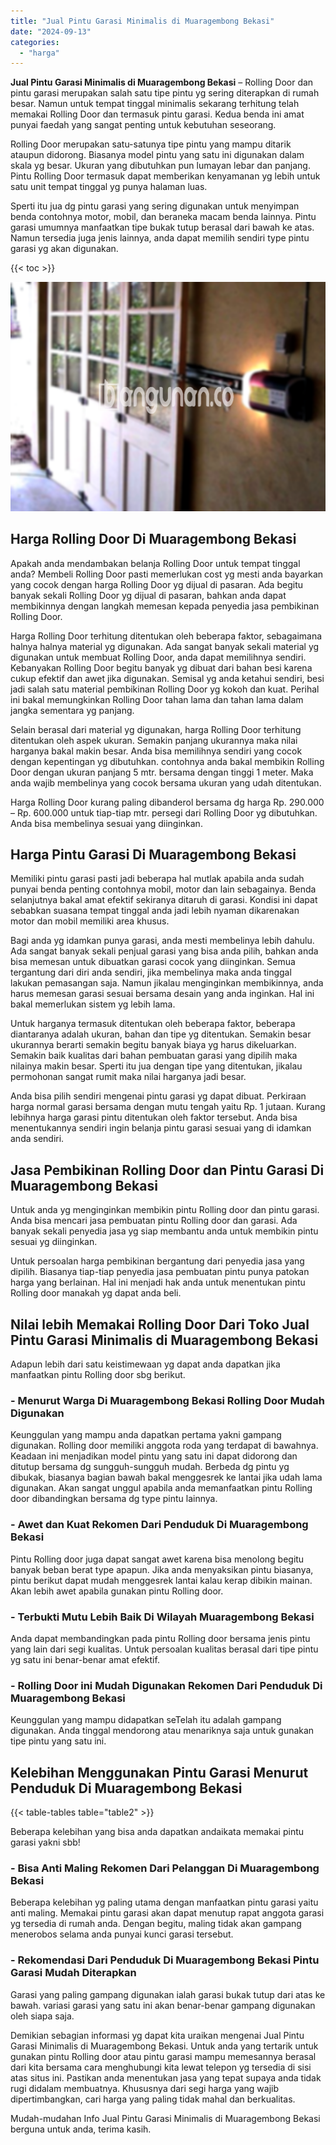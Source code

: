```yaml
---
title: "Jual Pintu Garasi Minimalis di Muaragembong Bekasi"
date: "2024-09-13"
categories: 
  - "harga"
---
```


**Jual Pintu Garasi Minimalis di Muaragembong Bekasi** – Rolling Door dan pintu garasi merupakan salah satu tipe pintu yg sering diterapkan di rumah besar. Namun untuk tempat tinggal minimalis sekarang terhitung telah memakai Rolling Door dan termasuk pintu garasi. Kedua benda ini amat punyai faedah yang sangat penting untuk kebutuhan seseorang.

Rolling Door merupakan satu-satunya tipe pintu yang mampu ditarik ataupun didorong. Biasanya model pintu yang satu ini digunakan dalam skala yg besar. Ukuran yang dibutuhkan pun lumayan lebar dan panjang. Pintu Rolling Door termasuk dapat memberikan kenyamanan yg lebih untuk satu unit tempat tinggal yg punya halaman luas.

Sperti itu jua dg pintu garasi yang sering digunakan untuk menyimpan benda contohnya motor, mobil, dan beraneka macam benda lainnya. Pintu garasi umumnya manfaatkan tipe bukak tutup berasal dari bawah ke atas. Namun tersedia juga jenis lainnya, anda dapat memilih sendiri type pintu garasi yg akan digunakan.

{{< toc >}}

![Jual Pintu Garasi Minimalis di Muaragembong Bekasi](/images/pintu-garasi-04.png)

## Harga Rolling Door Di Muaragembong Bekasi

Apakah anda mendambakan belanja Rolling Door untuk tempat tinggal anda? Membeli Rolling Door pasti memerlukan cost yg mesti anda bayarkan yang cocok dengan harga Rolling Door yg dijual di pasaran. Ada begitu banyak sekali Rolling Door yg dijual di pasaran, bahkan anda dapat membikinnya dengan langkah memesan kepada penyedia jasa pembikinan Rolling Door.

Harga Rolling Door terhitung ditentukan oleh beberapa faktor, sebagaimana halnya halnya material yg digunakan. Ada sangat banyak sekali material yg digunakan untuk membuat Rolling Door, anda dapat memilihnya sendiri. Kebanyakan Rolling Door begitu banyak yg dibuat dari bahan besi karena cukup efektif dan awet jika digunakan. Semisal yg anda ketahui sendiri, besi jadi salah satu material pembikinan Rolling Door yg kokoh dan kuat. Perihal ini bakal memungkinkan Rolling Door tahan lama dan tahan lama dalam jangka sementara yg panjang.

Selain berasal dari material yg digunakan, harga Rolling Door terhitung ditentukan oleh aspek ukuran. Semakin panjang ukurannya maka nilai harganya bakal makin besar. Anda bisa memilihnya sendiri yang cocok dengan kepentingan yg dibutuhkan. contohnya anda bakal membikin Rolling Door dengan ukuran panjang 5 mtr. bersama dengan tinggi 1 meter. Maka anda wajib membelinya yang cocok bersama ukuran yang udah ditentukan.

Harga Rolling Door kurang paling dibanderol bersama dg harga Rp. 290.000 – Rp. 600.000 untuk tiap-tiap mtr. persegi dari Rolling Door yg dibutuhkan. Anda bisa membelinya sesuai yang diinginkan.

## Harga Pintu Garasi Di Muaragembong Bekasi

Memiliki pintu garasi pasti jadi beberapa hal mutlak apabila anda sudah punyai benda penting contohnya mobil, motor dan lain sebagainya. Benda selanjutnya bakal amat efektif sekiranya ditaruh di garasi. Kondisi ini dapat sebabkan suasana tempat tinggal anda jadi lebih nyaman dikarenakan motor dan mobil memiliki area khusus.

Bagi anda yg idamkan punya garasi, anda mesti membelinya lebih dahulu. Ada sangat banyak sekali penjual garasi yang bisa anda pilih, bahkan anda bisa memesan untuk dibuatkan garasi cocok yang diinginkan. Semua tergantung dari diri anda sendiri, jika membelinya maka anda tinggal lakukan pemasangan saja. Namun jikalau menginginkan membikinnya, anda harus memesan garasi sesuai bersama desain yang anda inginkan. Hal ini bakal memerlukan sistem yg lebih lama.

Untuk harganya termasuk ditentukan oleh beberapa faktor, beberapa diantaranya adalah ukuran, bahan dan tipe yg ditentukan. Semakin besar ukurannya berarti semakin begitu banyak biaya yg harus dikeluarkan. Semakin baik kualitas dari bahan pembuatan garasi yang dipilih maka nilainya makin besar. Sperti itu jua dengan tipe yang ditentukan, jikalau permohonan sangat rumit maka nilai harganya jadi besar.

Anda bisa pilih sendiri mengenai pintu garasi yg dapat dibuat. Perkiraan harga normal garasi bersama dengan mutu tengah yaitu Rp. 1 jutaan. Kurang lebihnya harga garasi pintu ditentukan oleh faktor tersebut. Anda bisa menentukannya sendiri ingin belanja pintu garasi sesuai yang di idamkan anda sendiri.

## Jasa Pembikinan Rolling Door dan Pintu Garasi Di Muaragembong Bekasi

Untuk anda yg menginginkan membikin pintu Rolling door dan pintu garasi. Anda bisa mencari jasa pembuatan pintu Rolling door dan garasi. Ada banyak sekali penyedia jasa yg siap membantu anda untuk membikin pintu sesuai yg diinginkan.

Untuk persoalan harga pembikinan bergantung dari penyedia jasa yang dipilih. Biasanya tiap-tiap penyedia jasa pembuatan pintu punya patokan harga yang berlainan. Hal ini menjadi hak anda untuk menentukan pintu Rolling door manakah yg dapat anda beli.

## Nilai lebih Memakai Rolling Door Dari Toko Jual Pintu Garasi Minimalis di Muaragembong Bekasi

Adapun lebih dari satu keistimewaan yg dapat anda dapatkan jika manfaatkan pintu Rolling door sbg berikut.

### \- Menurut Warga Di Muaragembong Bekasi Rolling Door Mudah Digunakan

Keunggulan yang mampu anda dapatkan pertama yakni gampang digunakan. Rolling door memiliki anggota roda yang terdapat di bawahnya. Keadaan ini menjadikan model pintu yang satu ini dapat didorong dan ditutup bersama dg sungguh-sungguh mudah. Berbeda dg pintu yg dibukak, biasanya bagian bawah bakal menggesrek ke lantai jika udah lama digunakan. Akan sangat unggul apabila anda memanfaatkan pintu Rolling door dibandingkan bersama dg type pintu lainnya.

### \- Awet dan Kuat Rekomen Dari Penduduk Di Muaragembong Bekasi

Pintu Rolling door juga dapat sangat awet karena bisa menolong begitu banyak beban berat type apapun. Jika anda menyaksikan pintu biasanya, pintu berikut dapat mudah menggesrek lantai kalau kerap dibikin mainan. Akan lebih awet apabila gunakan pintu Rolling door.

### \- Terbukti Mutu Lebih Baik Di Wilayah Muaragembong Bekasi

Anda dapat membandingkan pada pintu Rolling door bersama jenis pintu yang lain dari segi kualitas. Untuk persoalan kualitas berasal dari tipe pintu yg satu ini benar-benar amat efektif.

### \- Rolling Door ini Mudah Digunakan Rekomen Dari Penduduk Di Muaragembong Bekasi

Keunggulan yang mampu didapatkan seTelah itu adalah gampang digunakan. Anda tinggal mendorong atau menariknya saja untuk gunakan tipe pintu yang satu ini.

## Kelebihan Menggunakan Pintu Garasi Menurut Penduduk Di Muaragembong Bekasi

{{< table-tables table="table2" >}}

Beberapa kelebihan yang bisa anda dapatkan andaikata memakai pintu garasi yakni sbb!

### \- Bisa Anti Maling Rekomen Dari Pelanggan Di Muaragembong Bekasi

Beberapa kelebihan yg paling utama dengan manfaatkan pintu garasi yaitu anti maling. Memakai pintu garasi akan dapat menutup rapat anggota garasi yg tersedia di rumah anda. Dengan begitu, maling tidak akan gampang menerobos selama anda punyai kunci garasi tersebut.

### \- Rekomendasi Dari Penduduk Di Muaragembong Bekasi Pintu Garasi Mudah Diterapkan

Garasi yang paling gampang digunakan ialah garasi bukak tutup dari atas ke bawah. variasi garasi yang satu ini akan benar-benar gampang digunakan oleh siapa saja.

Demikian sebagian informasi yg dapat kita uraikan mengenai Jual Pintu Garasi Minimalis di Muaragembong Bekasi. Untuk anda yang tertarik untuk gunakan pintu Rolling door atau pintu garasi mampu memesannya berasal dari kita bersama cara menghubungi kita lewat telepon yg tersedia di sisi atas situs ini. Pastikan anda menentukan jasa yang tepat supaya anda tidak rugi didalam membuatnya. Khususnya dari segi harga yang wajib dipertimbangkan, cari harga yang paling tidak mahal dan berkualitas.

Mudah-mudahan Info Jual Pintu Garasi Minimalis di Muaragembong Bekasi berguna untuk anda, terima kasih.
